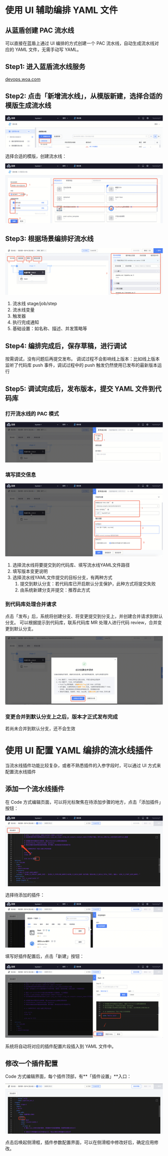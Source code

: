 # 使用 UI 辅助编排 YAML 文件

## 从蓝盾创建 PAC 流水线

可以直接在蓝盾上通过 UI 编排的方式创建一个 PAC 流水线，自动生成流水线对应的 YAML 文件，无需手动写 YAML。

## Step1: 进入蓝盾流水线服务

[devops.woa.com](http://devops.woa.com/)

## Step2: 点击「新增流水线」，从模版新建，选择合适的模版生成流水线


![image](../../../assets/img1.png)

 
选择合适的模版，创建流水线：

![image](../../../assets/img2.png)

 
## Step3: 根据场景编排好流水线


![image](../../../assets/img3.png)
 
1. 流水线 stage/job/step
2. 流水线变量
3. 触发器
4. 执行完成通知
5. 基础设置：如名称、描述、并发策略等

 
## Step4: 编排完成后，保存草稿，进行调试

按需调试，没有问题后再提交发布。
调试过程不会影响线上版本：比如线上版本监听了代码库 push 事件，调试过程中的 push 触发仍然使用已发布的最新版本运行

## Step5: 调试完成后，发布版本，提交 YAML 文件到代码库

### 打开流水线的 PAC 模式

![image](../../../assets/img4.png)
 
### 填写提交信息

![image](../../../assets/img5.png)
  
1. 选择流水线将要提交到的代码库、填写流水线YAML文件路径
2. 填写版本变更说明
3. 选择流水线YAML文件提交的目标分支，有两种方式
	1. 提交到默认分支：若代码库已开启默认分支保护，此种方式将提交失败
	2. 由系统新建分支并提交：推荐此方式


### 到代码库处理合并请求

点击「发布」后，系统将创建分支、将变更提交到分支上，并创建合并请求到默认分支。
可以根据提示到代码库，联系代码库 MR 处理人进行代码 review，合并变更到默认分支。

![image](../../../assets/img6.png)
 
### 变更合并到默认分支上之后，版本才正式发布完成

若尚未合并到默认分支，还不会生效

# 使用 UI 配置 YAML 编排的流水线插件

当流水线插件功能比较复杂，或者不熟悉插件的入参字段时，可以通过 UI 方式来配置流水线插件

## 添加一个流水线插件

在 Code 方式编辑页面，可以将光标聚焦在待添加步骤的地方，点击「添加插件」按钮：

![image](../../../assets/img7.png)
 
选择待添加的插件：

![image](../../../assets/img8.png)
 
填写好插件配置后，点击「新建」按钮：

![image](../../../assets/img9.png)
 
系统将自动将对应的插件配置片段插入到 YAML 文件中。
 
## 修改一个插件配置

Code 方式编辑界面，每个插件顶部，有**「插件设置」**入口：

![image](../../../assets/img10.png)
 
点击后唤起侧滑框，插件参数配置界面，可以在侧滑框中修改好后，确定应用修改。